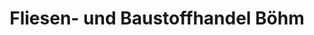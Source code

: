 ---
title: "Fliesen- und Baustoffhandel Böhm"
url: /kloster-lehnin/fliesen-und-baustoffhandel-boehm/
shop: Fliesen
---